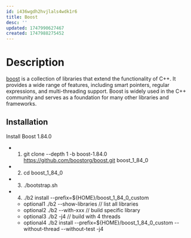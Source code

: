 ```yaml
---
id: i436wgdh2hvjlals4wdk1r6
title: Boost
desc: ''
updated: 1747990627467
created: 1747988275452
---
```


# Description
[boost](https://www.boost.org/doc/user-guide/index.html) is a collection of libraries that extend the functionality of C++. It provides a wide range of features, including smart pointers, regular expressions, and multi-threading support. Boost is widely used in the C++ community and serves as a foundation for many other libraries and frameworks.

## Installation
Install Boost 1.84.0
- 1. git clone --depth 1 -b boost-1.84.0 https://github.com/boostorg/boost.git boost_1_84_0
- 2. cd boost_1_84_0
- 3. ./bootstrap.sh
- 4. ./b2 install --prefix=${HOME}/boost_1_84_0_custom
   - optional1 ./b2 --show-libraries // list all libraries
   - optional2 ./b2 --with-xxx // build specific library
   - optional3 ./b2 -j4 // build with 4 threads
   - optional4 ./b2 install --prefix=${HOME}/boost_1_84_0_custom --without-thread --without-test -j4
